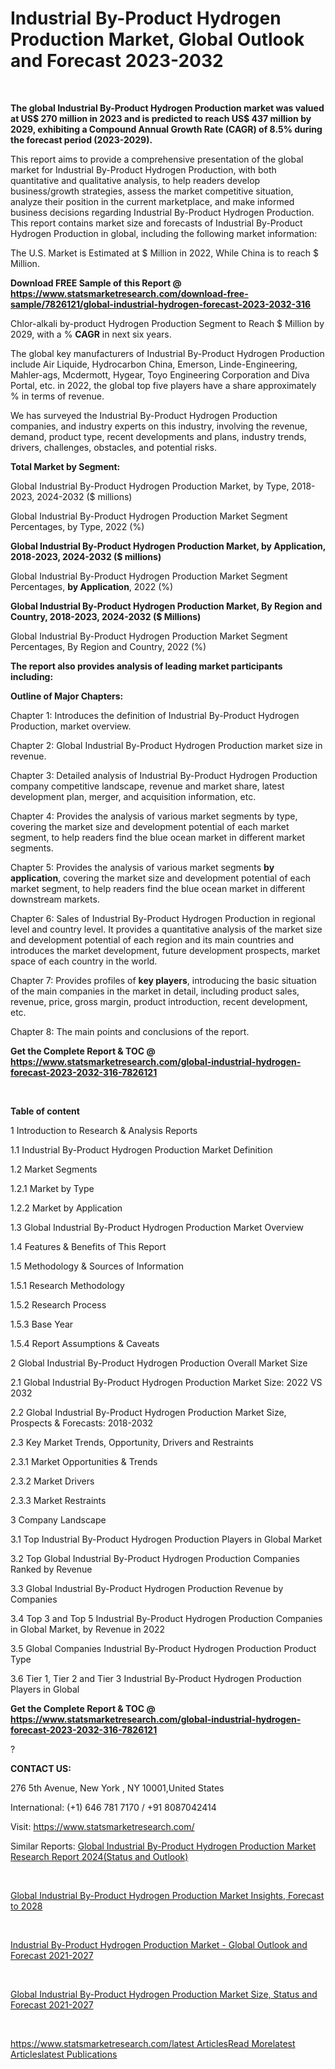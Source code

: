 <h1>Industrial By-Product Hydrogen Production Market, Global Outlook and Forecast 2023-2032</h1><br/><p><strong>The global Industrial By-Product Hydrogen Production market was valued at US$ 270 million in 2023 and is predicted to reach US$ 437 million by 2029, exhibiting a Compound Annual Growth Rate (<strong>CAGR</strong>) of 8.5% during the forecast period (2023-2029).</strong></p>
 
 
 
 <p>This report aims to provide a comprehensive presentation of the global market for Industrial By-Product Hydrogen Production, with both quantitative and qualitative analysis, to help readers develop business/growth strategies, assess the market competitive situation, analyze their position in the current marketplace, and make informed business decisions regarding Industrial By-Product Hydrogen Production. This report contains market size and forecasts of Industrial By-Product Hydrogen Production in global, including the following market information:</p>
 
 
 
 <p>The U.S. Market is Estimated at $ Million in 2022, While China is to reach $ Million.</p>
 
 
 
 <p><strong>Download FREE Sample of this Report @ <a href="https://www.statsmarketresearch.com/download-free-sample/7826121/global-industrial-hydrogen-forecast-2023-2032-316">https://www.statsmarketresearch.com/download-free-sample/7826121/global-industrial-hydrogen-forecast-2023-2032-316</a></strong></p>
 
 
 
 <p>Chlor-alkali by-product Hydrogen Production Segment to Reach $ Million by 2029, with a % <strong>CAGR</strong> in next six years.</p>
 
 
 
 <p>The global key manufacturers of Industrial By-Product Hydrogen Production include Air Liquide, Hydrocarbon China, Emerson, Linde-Engineering, Mahler-ags, Mcdermott, Hygear, Toyo Engineering Corporation and Diva Portal, etc. in 2022, the global top five players have a share approximately % in terms of revenue.</p>
 
 
 
 <p>We has surveyed the Industrial By-Product Hydrogen Production companies, and industry experts on this industry, involving the revenue, demand, product type, recent developments and plans, industry trends, drivers, challenges, obstacles, and potential risks.</p>
 
 
 
 <p><strong>Total Market by Segment:</strong></p>
 
 
 
 <p>Global Industrial By-Product Hydrogen Production Market, by Type, 2018-2023, 2024-2032 ($ millions)</p>
 
 
 
 <p>Global Industrial By-Product Hydrogen Production Market Segment Percentages, by Type, 2022 (%)</p>
 
 
 
 <p><strong>Global Industrial By-Product Hydrogen Production Market, <strong>by Application</strong>, 2018-2023, 2024-2032 ($ millions)</strong></p>
 
 
 
 <p>Global Industrial By-Product Hydrogen Production Market Segment Percentages, <strong>by Application</strong>, 2022 (%)</p>
 
 
 
 <p><strong>Global Industrial By-Product Hydrogen Production Market, By Region and Country, 2018-2023, 2024-2032 ($ Millions)</strong></p>
 
 
 
 <p>Global Industrial By-Product Hydrogen Production Market Segment Percentages, By Region and Country, 2022 (%)</p>
 
 
 
 <p><strong>The report also provides analysis of leading market participants including:</strong></p>
 
 
 
 <p><strong>Outline of Major Chapters:</strong></p>
 
 
 
 <p>Chapter 1: Introduces the definition of Industrial By-Product Hydrogen Production, market overview.</p>
 
 
 
 <p>Chapter 2: Global Industrial By-Product Hydrogen Production market size in revenue.</p>
 
 
 
 <p>Chapter 3: Detailed analysis of Industrial By-Product Hydrogen Production company competitive landscape, revenue and market share, latest development plan, merger, and acquisition information, etc.</p>
 
 
 
 <p>Chapter 4: Provides the analysis of various market segments by type, covering the market size and development potential of each market segment, to help readers find the blue ocean market in different market segments.</p>
 
 
 
 <p>Chapter 5: Provides the analysis of various market segments <strong>by application</strong>, covering the market size and development potential of each market segment, to help readers find the blue ocean market in different downstream markets.</p>
 
 
 
 <p>Chapter 6: Sales of Industrial By-Product Hydrogen Production in regional level and country level. It provides a quantitative analysis of the market size and development potential of each region and its main countries and introduces the market development, future development prospects, market space of each country in the world.</p>
 
 
 
 <p>Chapter 7: Provides profiles of <strong>key players</strong>, introducing the basic situation of the main companies in the market in detail, including product sales, revenue, price, gross margin, product introduction, recent development, etc.</p>
 
 
 
 <p>Chapter 8: The main points and conclusions of the report.</p>
 
 
 
 <div><b>Get the Complete Report & TOC @ <a href="https://www.statsmarketresearch.com/global-industrial-hydrogen-forecast-2023-2032-316-7826121">https://www.statsmarketresearch.com/global-industrial-hydrogen-forecast-2023-2032-316-7826121</a></b></div>
 
 
 
 <p><br />
 
 <b>Table of content</b></p>
 
 
 
 <p>1 Introduction to Research & Analysis Reports<br />
 
 1.1 Industrial By-Product Hydrogen Production Market Definition<br />
 
 1.2 Market Segments<br />
 
 1.2.1 Market by Type<br />
 
 1.2.2 Market by Application<br />
 
 1.3 Global Industrial By-Product Hydrogen Production Market Overview<br />
 
 1.4 Features & Benefits of This Report<br />
 
 1.5 Methodology & Sources of Information<br />
 
 1.5.1 Research Methodology<br />
 
 1.5.2 Research Process<br />
 
 1.5.3 Base Year<br />
 
 1.5.4 Report Assumptions & Caveats<br />
 
 2 Global Industrial By-Product Hydrogen Production Overall Market Size<br />
 
 2.1 Global Industrial By-Product Hydrogen Production Market Size: 2022 VS 2032<br />
 
 2.2 Global Industrial By-Product Hydrogen Production Market Size, Prospects & Forecasts: 2018-2032<br />
 
 2.3 Key Market Trends, Opportunity, Drivers and Restraints<br />
 
 2.3.1 Market Opportunities & Trends<br />
 
 2.3.2 Market Drivers<br />
 
 2.3.3 Market Restraints<br />
 
 3 Company Landscape<br />
 
 3.1 Top Industrial By-Product Hydrogen Production Players in Global Market<br />
 
 3.2 Top Global Industrial By-Product Hydrogen Production Companies Ranked by Revenue<br />
 
 3.3 Global Industrial By-Product Hydrogen Production Revenue by Companies<br />
 
 3.4 Top 3 and Top 5 Industrial By-Product Hydrogen Production Companies in Global Market, by Revenue in 2022<br />
 
 3.5 Global Companies Industrial By-Product Hydrogen Production Product Type<br />
 
 3.6 Tier 1, Tier 2 and Tier 3 Industrial By-Product Hydrogen Production Players in Global</p>
 
 
 
 <div><b>Get the Complete Report & TOC @ <a href="https://www.statsmarketresearch.com/global-industrial-hydrogen-forecast-2023-2032-316-7826121">https://www.statsmarketresearch.com/global-industrial-hydrogen-forecast-2023-2032-316-7826121</a></b></div>
 
 
 
 <p>? </p>
 
 
 
 <p><b>CONTACT US:</b><br />
 
 276 5th Avenue, New York , NY 10001,United States<br />
 
 International: (+1) 646 781 7170 / +91 8087042414<br />
 
 Visit: <a href="https://www.statsmarketresearch.com/">https://www.statsmarketresearch.com/</a><br />
 
 Similar Reports: <a href="https://www.statsmarketresearch.com/global-industrial-hydrogen-forecast-2023-2032-316-7826121">Global Industrial By-Product Hydrogen Production Market Research Report 2024(Status and Outlook)</a><br />
 
 <br />
 
 <a href="https://www.statsmarketresearch.com/global-industrial-hydrogen-forecast-2023-2032-316-7826121">Global Industrial By-Product Hydrogen Production Market Insights, Forecast to 2028</a><br />
 
 <br />
 
 <a href="https://www.statsmarketresearch.com/global-industrial-hydrogen-forecast-2023-2032-316-7826121">Industrial By-Product Hydrogen Production Market - Global Outlook and Forecast 2021-2027</a><br />
 
 <br />
 
 <a href="https://www.statsmarketresearch.com/global-industrial-hydrogen-forecast-2023-2032-316-7826121">Global Industrial By-Product Hydrogen Production Market Size, Status and Forecast 2021-2027</a><br />
 
 <br />
 
 <a href="https://gyeongbokgung.com">https://www.statsmarketresearch.com/</a><a href="https://hallyeomaritime.com">latest Articles</a><a href="https://jingwansa.com">Read More</a><a href="https://nguoiviet.jp/">latest Articles</a><a href="https://www.intelmarketresearch.com/">latest Publications</a></p>